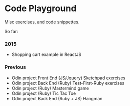 # Code Playground

Misc exercises, and code snippettes.

So far:

### 2015

* Shopping cart example in ReactJS

### Previous

* Odin project Front End (JS/Jquery) Sketchpad exercises
* Odin project Back End (Ruby) Test-First-Ruby exercises
* Odin project (Ruby) Mastermind game
* Odin project (Ruby) Tic Tac Toe
* Odin project Back End (Ruby + JS) Hangman
